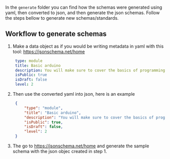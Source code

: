In the `generate` folder you can find how the schemas were generated using yaml, then converted to json, and then generate the json schemas.
Follow the steps bellow to generate new schemas/standards.
## Workflow to generate schemas
1. Make a data object as if you would be writing metadata in yaml with this tool: https://jsonschema.net/home
   ```yaml
    type: module
    title: Basic arduino
    description: You will make sure to cover the basics of programming arduion, etc.
    isPublic: true
    isDraft: false
    level: 2
   ```
2. Then use the converted yaml into json, here is an example
   ```json
    {
        "type": "module",
        "title": "Basic arduino",
        "description": "You will make sure to cover the basics of programming arduion, etc.",
        "isPublic": true,
        "isDraft": false,
        "level": 2
    }
   ```
3. The  go to https://jsonschema.net/home and generate the sample schema with the json objec created in step 1.